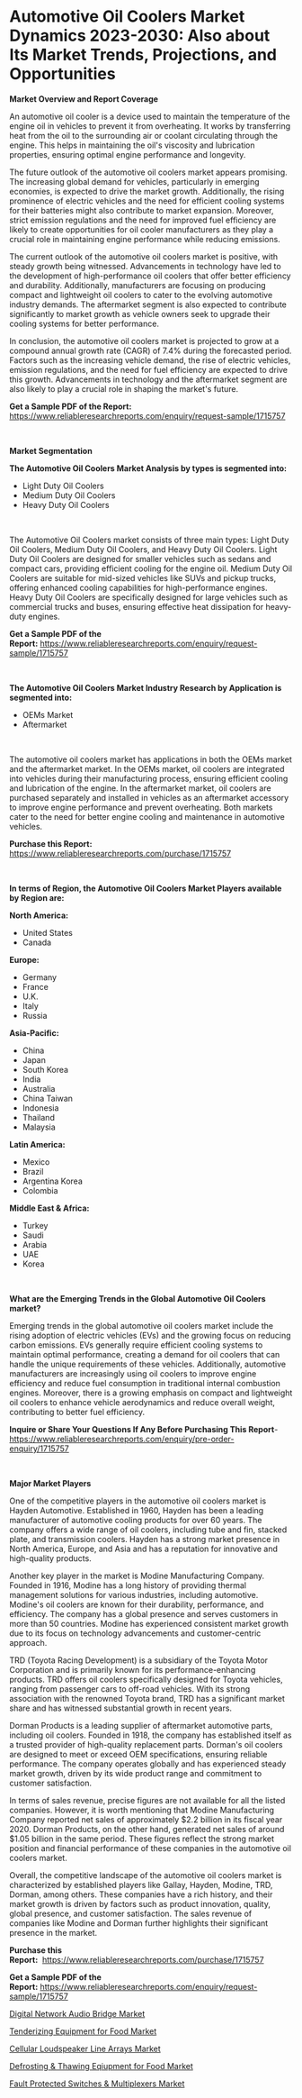 <p><h1>Automotive Oil Coolers Market Dynamics 2023-2030: Also about Its Market Trends, Projections, and Opportunities</h1></p><p><strong>Market Overview and Report Coverage</strong></p>
<p><p>An automotive oil cooler is a device used to maintain the temperature of the engine oil in vehicles to prevent it from overheating. It works by transferring heat from the oil to the surrounding air or coolant circulating through the engine. This helps in maintaining the oil's viscosity and lubrication properties, ensuring optimal engine performance and longevity.</p><p>The future outlook of the automotive oil coolers market appears promising. The increasing global demand for vehicles, particularly in emerging economies, is expected to drive the market growth. Additionally, the rising prominence of electric vehicles and the need for efficient cooling systems for their batteries might also contribute to market expansion. Moreover, strict emission regulations and the need for improved fuel efficiency are likely to create opportunities for oil cooler manufacturers as they play a crucial role in maintaining engine performance while reducing emissions.</p><p>The current outlook of the automotive oil coolers market is positive, with steady growth being witnessed. Advancements in technology have led to the development of high-performance oil coolers that offer better efficiency and durability. Additionally, manufacturers are focusing on producing compact and lightweight oil coolers to cater to the evolving automotive industry demands. The aftermarket segment is also expected to contribute significantly to market growth as vehicle owners seek to upgrade their cooling systems for better performance.</p><p>In conclusion, the automotive oil coolers market is projected to grow at a compound annual growth rate (CAGR) of 7.4% during the forecasted period. Factors such as the increasing vehicle demand, the rise of electric vehicles, emission regulations, and the need for fuel efficiency are expected to drive this growth. Advancements in technology and the aftermarket segment are also likely to play a crucial role in shaping the market's future.</p></p>
<p><strong>Get a Sample PDF of the Report:</strong> <a href="https://www.reliableresearchreports.com/enquiry/request-sample/1715757">https://www.reliableresearchreports.com/enquiry/request-sample/1715757</a></p>
<p>&nbsp;</p>
<p><strong>Market Segmentation</strong></p>
<p><strong>The Automotive Oil Coolers Market Analysis by types is segmented into:</strong></p>
<p><ul><li>Light Duty Oil Coolers</li><li>Medium Duty Oil Coolers</li><li>Heavy Duty Oil Coolers</li></ul></p>
<p>&nbsp;</p>
<p><p>The Automotive Oil Coolers market consists of three main types: Light Duty Oil Coolers, Medium Duty Oil Coolers, and Heavy Duty Oil Coolers. Light Duty Oil Coolers are designed for smaller vehicles such as sedans and compact cars, providing efficient cooling for the engine oil. Medium Duty Oil Coolers are suitable for mid-sized vehicles like SUVs and pickup trucks, offering enhanced cooling capabilities for high-performance engines. Heavy Duty Oil Coolers are specifically designed for large vehicles such as commercial trucks and buses, ensuring effective heat dissipation for heavy-duty engines.</p></p>
<p><strong>Get a Sample PDF of the Report:</strong>&nbsp;<a href="https://www.reliableresearchreports.com/enquiry/request-sample/1715757">https://www.reliableresearchreports.com/enquiry/request-sample/1715757</a></p>
<p>&nbsp;</p>
<p><strong>The Automotive Oil Coolers Market Industry Research by Application is segmented into:</strong></p>
<p><ul><li>OEMs Market</li><li>Aftermarket</li></ul></p>
<p>&nbsp;</p>
<p><p>The automotive oil coolers market has applications in both the OEMs market and the aftermarket market. In the OEMs market, oil coolers are integrated into vehicles during their manufacturing process, ensuring efficient cooling and lubrication of the engine. In the aftermarket market, oil coolers are purchased separately and installed in vehicles as an aftermarket accessory to improve engine performance and prevent overheating. Both markets cater to the need for better engine cooling and maintenance in automotive vehicles.</p></p>
<p><strong>Purchase this Report:</strong>&nbsp; <a href="https://www.reliableresearchreports.com/purchase/1715757">https://www.reliableresearchreports.com/purchase/1715757</a></p>
<p>&nbsp;</p>
<p><strong>In terms of Region, the Automotive Oil Coolers Market Players available by Region are:</strong></p>
<p>
    <p> <strong> North America: </strong>
        <ul>
            <li>United States</li>
            <li>Canada</li>
        </ul>
        </p> 
    <p> <strong> Europe: </strong>
        <ul>
            <li>Germany</li>
            <li>France</li>
            <li>U.K.</li>
            <li>Italy</li>
            <li>Russia</li>
        </ul>
        </p> 
    <p> <strong> Asia-Pacific: </strong>
        <ul>
            <li>China</li>
            <li>Japan</li>
            <li>South Korea</li>
            <li>India</li>
            <li>Australia</li>
            <li>China Taiwan</li>
            <li>Indonesia</li>
            <li>Thailand</li>
            <li>Malaysia</li>
        </ul>
        </p> 
    <p> <strong> Latin America: </strong>
        <ul>
            <li>Mexico</li>
            <li>Brazil</li>
            <li>Argentina Korea</li>
            <li>Colombia</li>
        </ul>
        </p> 
    <p> <strong> Middle East & Africa: </strong>
        <ul>
            <li>Turkey</li>
            <li>Saudi</li>
            <li>Arabia</li>
            <li>UAE</li>
            <li>Korea</li>
        </ul>
    </p>
    </p>
<p>&nbsp;</p>
<p><strong>What are the Emerging Trends in the Global Automotive Oil Coolers market?</strong></p>
<p><p>Emerging trends in the global automotive oil coolers market include the rising adoption of electric vehicles (EVs) and the growing focus on reducing carbon emissions. EVs generally require efficient cooling systems to maintain optimal performance, creating a demand for oil coolers that can handle the unique requirements of these vehicles. Additionally, automotive manufacturers are increasingly using oil coolers to improve engine efficiency and reduce fuel consumption in traditional internal combustion engines. Moreover, there is a growing emphasis on compact and lightweight oil coolers to enhance vehicle aerodynamics and reduce overall weight, contributing to better fuel efficiency.</p></p>
<p><strong>Inquire or Share Your Questions If Any Before Purchasing This Report</strong>- <a href="https://www.reliableresearchreports.com/enquiry/pre-order-enquiry/1715757">https://www.reliableresearchreports.com/enquiry/pre-order-enquiry/1715757</a></p>
<p>&nbsp;</p>
<p><strong>Major Market Players</strong></p>
<p><p>One of the competitive players in the automotive oil coolers market is Hayden Automotive. Established in 1960, Hayden has been a leading manufacturer of automotive cooling products for over 60 years. The company offers a wide range of oil coolers, including tube and fin, stacked plate, and transmission coolers. Hayden has a strong market presence in North America, Europe, and Asia and has a reputation for innovative and high-quality products.</p><p>Another key player in the market is Modine Manufacturing Company. Founded in 1916, Modine has a long history of providing thermal management solutions for various industries, including automotive. Modine's oil coolers are known for their durability, performance, and efficiency. The company has a global presence and serves customers in more than 50 countries. Modine has experienced consistent market growth due to its focus on technology advancements and customer-centric approach.</p><p>TRD (Toyota Racing Development) is a subsidiary of the Toyota Motor Corporation and is primarily known for its performance-enhancing products. TRD offers oil coolers specifically designed for Toyota vehicles, ranging from passenger cars to off-road vehicles. With its strong association with the renowned Toyota brand, TRD has a significant market share and has witnessed substantial growth in recent years.</p><p>Dorman Products is a leading supplier of aftermarket automotive parts, including oil coolers. Founded in 1918, the company has established itself as a trusted provider of high-quality replacement parts. Dorman's oil coolers are designed to meet or exceed OEM specifications, ensuring reliable performance. The company operates globally and has experienced steady market growth, driven by its wide product range and commitment to customer satisfaction.</p><p>In terms of sales revenue, precise figures are not available for all the listed companies. However, it is worth mentioning that Modine Manufacturing Company reported net sales of approximately $2.2 billion in its fiscal year 2020. Dorman Products, on the other hand, generated net sales of around $1.05 billion in the same period. These figures reflect the strong market position and financial performance of these companies in the automotive oil coolers market.</p><p>Overall, the competitive landscape of the automotive oil coolers market is characterized by established players like Gallay, Hayden, Modine, TRD, Dorman, among others. These companies have a rich history, and their market growth is driven by factors such as product innovation, quality, global presence, and customer satisfaction. The sales revenue of companies like Modine and Dorman further highlights their significant presence in the market.</p></p>
<p><strong>Purchase this Report:</strong>&nbsp;&nbsp;<a href="https://www.reliableresearchreports.com/purchase/1715757">https://www.reliableresearchreports.com/purchase/1715757</a></p>
<p></p>
<p><strong>Get a Sample PDF of the Report:</strong>&nbsp;<a href="https://www.reliableresearchreports.com/enquiry/request-sample/1715757">https://www.reliableresearchreports.com/enquiry/request-sample/1715757</a></p>
<p><p><a href="https://medium.com/@v4171497/digital-network-audio-bridge-market-insights-into-market-cagr-market-trends-and-growth-f22ca173b53c">Digital Network Audio Bridge Market</a></p><p><a href="https://medium.com/@v27092023/tenderizing-equipment-for-food-market-focuses-on-market-share-size-and-projected-forecast-till-1916430eec18">Tenderizing Equipment for Food Market</a></p><p><a href="https://medium.com/@vidyap2912/cellular-loudspeaker-line-arrays-market-analysis-its-cagr-market-segmentation-and-global-industry-38997b5b3680">Cellular Loudspeaker Line Arrays Market</a></p><p><a href="https://medium.com/@v25590012/defrosting-thawing-eqiupment-for-food-market-size-reveals-the-best-marketing-channels-in-global-33307cdb24a4">Defrosting & Thawing Eqiupment for Food Market</a></p><p><a href="https://medium.com/@v8581137/decoding-fault-protected-switches-multiplexers-market-metrics-market-share-trends-and-growth-8be8b43eaf8d">Fault Protected Switches & Multiplexers Market</a></p></p>